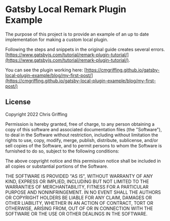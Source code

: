 # Gatsby Local Remark Plugin Example

The purpose of this project is to provide an example of an up to date implementation for making a custom local plugin.

Following the steps and snippets in the original guide creates several errors. [https://www.gatsbyjs.com/tutorial/remark-plugin-tutorial/](https://www.gatsbyjs.com/tutorial/remark-plugin-tutorial/).

You can see the plugin working here: [https://cmgriffing.github.io/gatsby-local-plugin-example/blog/my-first-post/](https://cmgriffing.github.io/gatsby-local-plugin-example/blog/my-first-post/)

## License

Copyright 2022 Chris Griffing

Permission is hereby granted, free of charge, to any person obtaining a copy of this software and associated documentation files (the "Software"), to deal in the Software without restriction, including without limitation the rights to use, copy, modify, merge, publish, distribute, sublicense, and/or sell copies of the Software, and to permit persons to whom the Software is furnished to do so, subject to the following conditions:

The above copyright notice and this permission notice shall be included in all copies or substantial portions of the Software.

THE SOFTWARE IS PROVIDED "AS IS", WITHOUT WARRANTY OF ANY KIND, EXPRESS OR IMPLIED, INCLUDING BUT NOT LIMITED TO THE WARRANTIES OF MERCHANTABILITY, FITNESS FOR A PARTICULAR PURPOSE AND NONINFRINGEMENT. IN NO EVENT SHALL THE AUTHORS OR COPYRIGHT HOLDERS BE LIABLE FOR ANY CLAIM, DAMAGES OR OTHER LIABILITY, WHETHER IN AN ACTION OF CONTRACT, TORT OR OTHERWISE, ARISING FROM, OUT OF OR IN CONNECTION WITH THE SOFTWARE OR THE USE OR OTHER DEALINGS IN THE SOFTWARE.
